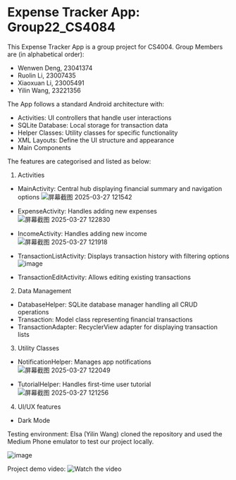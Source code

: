 # Expense Tracker App: Group22_CS4084
This Expense Tracker App is a group project for CS4004. Group Members are (in alphabetical order):
- Wenwen Deng, 23041374 
- Ruolin Li, 23007435
- Xiaoxuan Li, 23005491
- Yilin Wang, 23221356

The App follows a standard Android architecture with:
- Activities: UI controllers that handle user interactions
- SQLite Database: Local storage for transaction data
- Helper Classes: Utility classes for specific functionality
- XML Layouts: Define the UI structure and appearance
- Main Components

The features are categorised and listed as below:
1. Activities
- MainActivity: Central hub displaying financial summary and navigation options
  ![屏幕截图 2025-03-27 121542](https://github.com/user-attachments/assets/307f6c3a-a30f-4cdc-9edb-fd4d7302b252)

- ExpenseActivity: Handles adding new expenses
  ![屏幕截图 2025-03-27 122830](https://github.com/user-attachments/assets/3974573b-1428-4d73-8d0e-36c8ad04f71c)

- IncomeActivity: Handles adding new income
  ![屏幕截图 2025-03-27 121918](https://github.com/user-attachments/assets/f565dd01-223d-4811-af02-5b3caaa320aa)

- TransactionListActivity: Displays transaction history with filtering options
  ![image](https://github.com/user-attachments/assets/11ae572f-89ac-468b-b0b1-a011e10e08c2)

- TransactionEditActivity: Allows editing existing transactions
  
  
2. Data Management
- DatabaseHelper: SQLite database manager handling all CRUD operations
- Transaction: Model class representing financial transactions
- TransactionAdapter: RecyclerView adapter for displaying transaction lists
  
3. Utility Classes
- NotificationHelper: Manages app notifications
  ![屏幕截图 2025-03-27 122049](https://github.com/user-attachments/assets/ff9c1beb-43e4-42dd-9e8d-27d5bebc9cd8)

- TutorialHelper: Handles first-time user tutorial
  ![屏幕截图 2025-03-27 121256](https://github.com/user-attachments/assets/511ba2d6-763f-41c6-858b-6d798e11edf6)
4. UI/UX features
- Dark Mode

Testing environment: Elsa (Yilin Wang) cloned the repository and used the Medium Phone emulator to test our project locally. 

![image](https://github.com/user-attachments/assets/973aa60f-56d2-4b2c-8139-9c1347772580)

Project demo video:
![Watch the video](https://github.com/user-attachments/assets/9990d0dd-7ef5-4198-9522-07a09c92131d)


